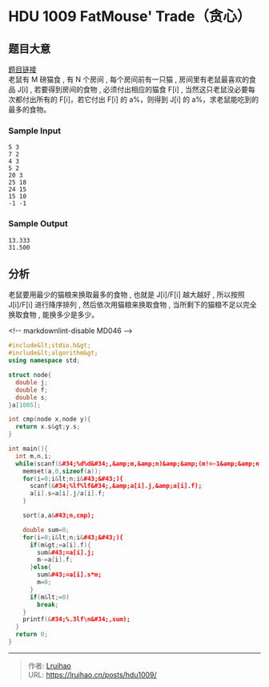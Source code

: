 # HDU 1009 FatMouse&#39; Trade（贪心）


## 题目大意

[题目链接](http://acm.hdu.edu.cn/showproblem.php?pid=1009)  
老鼠有 M 磅猫食 , 有 N 个房间 , 每个房间前有一只猫 , 房间里有老鼠最喜欢的食品 J[i] , 若要得到房间的食物 , 必须付出相应的猫食 F[i] , 当然这只老鼠没必要每次都付出所有的 F[i]，若它付出 F[i] 的 a%，则得到 J[i] 的 a%，求老鼠能吃到的最多的食物。

### Sample Input

    5 3
    7 2
    4 3
    5 2
    20 3
    25 18
    24 15
    15 10
    -1 -1

### Sample Output

    13.333
    31.500

## 分析

老鼠要用最少的猫粮来换取最多的食物 , 也就是 J[i]/F[i] 越大越好 , 所以按照 J[i]/F[i] 进行降序排列 , 然后依次用猫粮来换取食物 , 当所剩下的猫粮不足以完全换取食物 , 能换多少是多少。

&lt;!-- markdownlint-disable MD046 --&gt;

```cpp
#include&lt;stdio.h&gt;
#include&lt;algorithm&gt;
using namespace std;

struct node{
  double j;
  double f;
  double s;
}a[1005];

int cmp(node x,node y){
  return x.s&gt;y.s;
}

int main(){
  int m,n,i;
  while(scanf(&#34;%d%d&#34;,&amp;m,&amp;n)&amp;&amp;(m!=-1&amp;&amp;n!=-1)){
    memset(a,0,sizeof(a));
    for(i=0;i&lt;n;i&#43;&#43;){
      scanf(&#34;%lf%lf&#34;,&amp;a[i].j,&amp;a[i].f);
      a[i].s=a[i].j/a[i].f;
    }

    sort(a,a&#43;n,cmp);

    double sum=0;
    for(i=0;i&lt;n;i&#43;&#43;){
      if(m&gt;=a[i].f){
        sum&#43;=a[i].j;
        m-=a[i].f;
      }else{
        sum&#43;=a[i].s*m;
        m=0;
      }
      if(m&lt;=0)
        break;
    }
    printf(&#34;%.3lf\n&#34;,sum);
  }
  return 0;
}
```


---

> 作者: [Lruihao](https://github.com/Lruihao)  
> URL: https://lruihao.cn/posts/hdu1009/  

